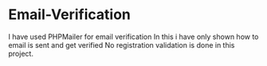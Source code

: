 # Email-Verification
I have used PHPMailer for email verification
In this i have only shown how to email is sent and get verified 
No registration validation is done in this project.
